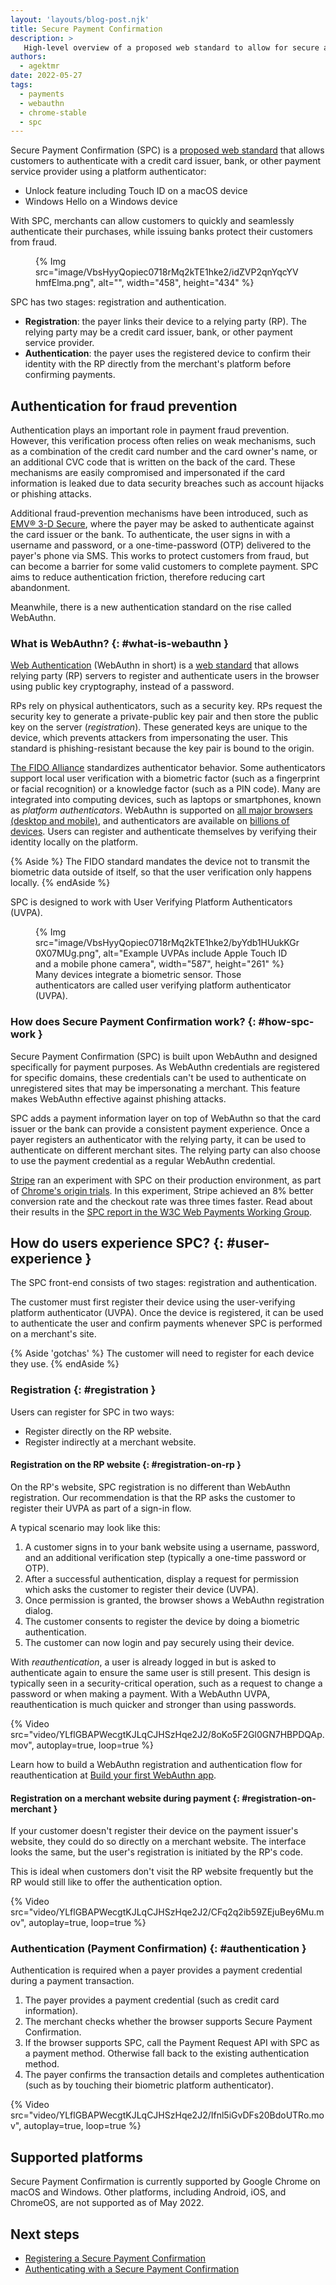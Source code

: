 ```yaml
---
layout: 'layouts/blog-post.njk'
title: Secure Payment Confirmation
description: >
   High-level overview of a proposed web standard to allow for secure authentication with payment service providers.
authors:
  - agektmr
date: 2022-05-27
tags:
  - payments
  - webauthn
  - chrome-stable
  - spc
---
```


Secure Payment Confirmation (SPC) is a
[proposed web standard](https://www.w3.org/TR/secure-payment-confirmation/)
that allows customers to authenticate with a credit card issuer, bank, or
other payment service provider using a platform authenticator:

*  Unlock feature including Touch ID on a macOS device
*  Windows Hello on a Windows device

With SPC, merchants can allow customers to quickly and seamlessly authenticate
their purchases, while issuing banks protect their customers from fraud.

<figure class="float-right screenshot">
{% Img
  src="image/VbsHyyQopiec0718rMq2kTE1hke2/idZVP2qnYqcYVhmfElma.png",
  alt="", width="458", height="434"
%}
</figure>

SPC has two stages: registration and authentication.

*  **Registration**: the payer links their device to a relying party (RP). The
   relying party may be a credit card issuer, bank, or other payment service
   provider.
*  **Authentication**: the payer uses the registered device to confirm their
   identity with the RP directly from the merchant's platform before
   confirming payments.

## Authentication for fraud prevention

Authentication plays an important role in payment fraud prevention. However,
this verification process often relies on weak mechanisms, such as a
combination of the credit card number and the card owner's name, or an
additional CVC code that is written on the back of the card. These mechanisms
are easily compromised and impersonated if the card information is leaked due
to data security breaches such as account hijacks or phishing attacks.

Additional fraud-prevention mechanisms have been introduced, such as
[EMV® 3-D Secure](https://www.emvco.com/emv-technologies/3d-secure/), where
the payer may be asked to authenticate against the card issuer or the bank. To
authenticate, the user signs in with a username and password, or a
one-time-password (OTP) delivered to the payer's phone via SMS. This works to
protect customers from fraud, but can become a barrier for some valid
customers to complete payment. SPC aims to reduce authentication friction,
therefore reducing cart abandonment.

Meanwhile, there is a new authentication standard on the rise called WebAuthn.

### What is WebAuthn? {: #what-is-webauthn }

[Web Authentication](https://webauthn.guide/) (WebAuthn in short) is a
[web standard](https://www.w3.org/TR/webauthn-2/) that allows relying party
(RP) servers to register and authenticate users in the browser using public key
cryptography, instead of a password. 

RPs rely on physical authenticators, such as a security key. RPs request the
security key to generate a private-public key pair and then store the public
key on the server (_registration_). These generated keys are unique to the
device, which prevents attackers from impersonating the user. This standard is
phishing-resistant because the key pair is bound to the origin.

[The FIDO Alliance](https://fidoalliance.org/specifications/download/)
standardizes authenticator behavior. Some authenticators support local user
verification with a biometric factor (such as a fingerprint or facial
recognition) or a knowledge factor (such as a PIN code). Many are integrated
into computing devices, such as laptops or smartphones, known as
_platform authenticators_. WebAuthn is supported on
[all major browsers (desktop and mobile)](https://caniuse.com/webauthn), and
authenticators are available on [billions of devices](https://lists.w3.org/Archives/Public/public-webauthn-adoption/2021Feb/0001.html).
Users can register and authenticate themselves by verifying their identity
locally on the platform.

{% Aside %}
The FIDO standard mandates the device not to transmit the biometric data outside of itself, so that the user verification only happens locally.
{% endAside %}

SPC is designed to work with User Verifying Platform Authenticators (UVPA).

<figure class="screenshot">
   {% Img
      src="image/VbsHyyQopiec0718rMq2kTE1hke2/byYdb1HUukKGr0X07MUg.png", alt="Example UVPAs include Apple Touch ID and a mobile phone camera", 
      width="587", height="261"
   %}
   <figcaption>
      Many devices integrate a biometric sensor. Those authenticators are
      called user verifying platform authenticator (UVPA).
   </figcaption>
</figure>


### How does Secure Payment Confirmation work? {: #how-spc-work }

Secure Payment Confirmation (SPC) is built upon WebAuthn and designed
specifically for payment purposes. As WebAuthn credentials are registered for
specific domains, these credentials can't be used to authenticate on
unregistered sites that may be impersonating a merchant. This feature makes
WebAuthn effective against phishing attacks.

SPC adds a payment information layer on top of WebAuthn so that the card
issuer or the bank can provide a consistent payment experience. Once a payer
registers an authenticator with the relying party, it can be used to
authenticate on different merchant sites. The relying party can also choose to
use the payment credential as a regular WebAuthn credential.

[Stripe](https://stripe.com/) ran an experiment with SPC on their production
environment, as part of [Chrome's origin trials](/blog/origin-trials/). In
this experiment, Stripe achieved an 8% better conversion rate and the checkout
rate was three times faster. Read about their results in the
[SPC report in the W3C Web Payments Working Group](https://www.w3.org/2021/Talks/spc-pilot-202103.pdf).

## How do users experience SPC? {: #user-experience }

The SPC front-end consists of two stages: registration and authentication.

The customer must first register their device using the user-verifying
platform authenticator (UVPA). Once the device is registered, it can be used
to authenticate the user and confirm payments whenever SPC is performed on a
merchant's site.

{% Aside 'gotchas' %}
The customer will need to register for each device they use.
{% endAside %}

### Registration {: #registration }

Users can register for SPC in two ways:

* Register directly on the RP website.
* Register indirectly at a merchant website.

#### Registration on the RP website {: #registration-on-rp }

On the RP's website,  SPC registration is no different than WebAuthn registration. Our recommendation is that the RP asks the customer to register their UVPA as part of a sign-in flow.

A typical scenario may look like this:

1. A customer signs in to your bank website using a username, password, and an additional verification step (typically a one-time password or OTP).
2. After a successful authentication, display a request for permission which asks the customer to register their device (UVPA).
3. Once permission is granted, the browser shows a WebAuthn registration dialog.
4. The customer consents to register the device by doing a biometric authentication.
5. The customer can now login and pay securely using their device.

With _reauthentication_, a user is already logged in but is asked to
authenticate again to ensure the same user is still present. This design is
typically seen in a security-critical operation, such as a request to change a
password or when making a payment. With a WebAuthn UVPA, reauthentication is
much quicker and stronger than using passwords.

{% Video src="video/YLflGBAPWecgtKJLqCJHSzHqe2J2/8oKo5F2Gl0GN7HBPDQAp.mov", autoplay=true, loop=true %}

Learn how to build a WebAuthn registration and authentication flow for
reauthentication at [Build your first WebAuthn app](https://developers.google.com/codelabs/webauthn-reauth).

#### Registration on a merchant website during payment {: #registration-on-merchant }

If your customer doesn't register their device on the payment issuer's
website, they could do so directly on a merchant website. The interface looks
the same, but the user's registration is initiated by the RP's code.

This is ideal when customers don't visit the RP website frequently but the RP would still like to offer the authentication option.

{% Video src="video/YLflGBAPWecgtKJLqCJHSzHqe2J2/CFq2q2ib59ZEjuBey6Mu.mov", autoplay=true, loop=true %}

### Authentication (Payment Confirmation) {: #authentication }

Authentication is required when a payer provides a payment credential during a payment transaction.

1. The payer provides a payment credential (such as credit card information).
2. The merchant checks whether the browser supports Secure Payment
   Confirmation.
3. If the browser supports SPC, call the Payment Request API with SPC as a
   payment method. Otherwise fall back to the existing authentication method.
4. The payer confirms the transaction details and completes authentication
   (such as by touching their biometric platform authenticator).

{% Video src="video/YLflGBAPWecgtKJLqCJHSzHqe2J2/Ifnl5iGvDFs20BdoUTRo.mov", autoplay=true, loop=true %}

## Supported platforms

Secure Payment Confirmation is currently supported by Google Chrome on macOS
and Windows. Other platforms, including Android, iOS, and ChromeOS, are not
supported as of May 2022.

## Next steps

* [Registering a Secure Payment Confirmation](/articles/register-secure-payment-confirmation)
* [Authenticating with a Secure Payment Confirmation](/articles/authenticate-secure-payment-confirmation)
